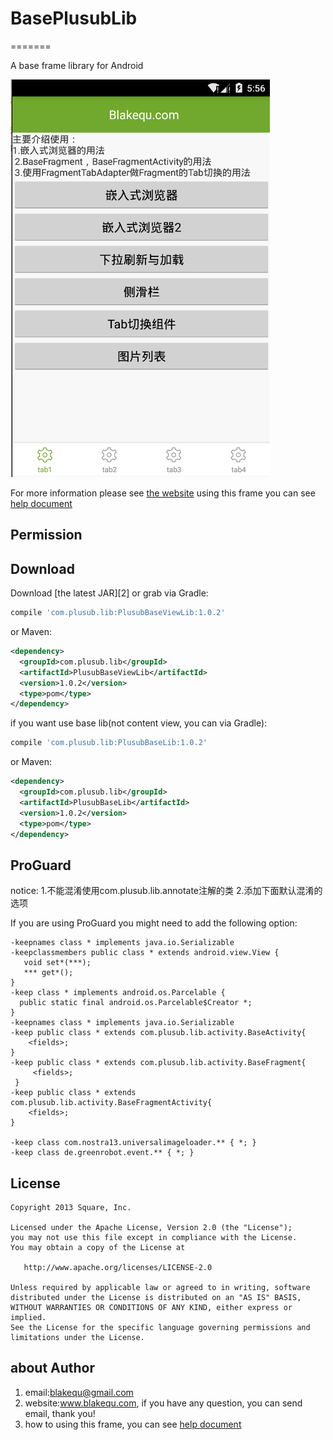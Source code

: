 # BasePlusubLib
=======

A base frame library for Android

![](website/main.png)

For more information please see [the website][1]
using this frame you can see [help document](website/using_info.pdf)

Permission
--------
<uses-permission android:name="android.permission.ACCESS_WIFI_STATE" />
    <uses-permission android:name="android.permission.CHANGE_WIFI_STATE" />
    <uses-permission android:name="android.permission.ACCESS_NETWORK_STATE" />
    <uses-permission android:name="android.permission.MOUNT_UNMOUNT_FILESYSTEMS" />
    <uses-permission android:name="android.permission.WRITE_EXTERNAL_STORAGE" />
    <uses-permission android:name="android.permission.INTERNET" />
    <uses-permission android:name="android.permission.ACCESS_DOWNLOAD_MANAGER" />
    <uses-permission android:name="android.permission.DOWNLOAD_WITHOUT_NOTIFICATION" />
    <uses-permission android:name="android.permission.CHANGE_NETWORK_STATE" />
    <uses-permission android:name="android.permission.KILL_BACKGROUND_PROCESSES" />

Download
--------

Download [the latest JAR][2] or grab via Gradle:
```groovy
compile 'com.plusub.lib:PlusubBaseViewLib:1.0.2'
```
or Maven:
```xml
<dependency>
  <groupId>com.plusub.lib</groupId>
  <artifactId>PlusubBaseViewLib</artifactId>
  <version>1.0.2</version>
  <type>pom</type>
</dependency>
```

if you want use base lib(not content view, you can via Gradle):
```groovy
compile 'com.plusub.lib:PlusubBaseLib:1.0.2'
```
or Maven:
```xml
<dependency>
  <groupId>com.plusub.lib</groupId>
  <artifactId>PlusubBaseLib</artifactId>
  <version>1.0.2</version>
  <type>pom</type>
</dependency>
```


ProGuard
--------
notice:
1.不能混淆使用com.plusub.lib.annotate注解的类
2.添加下面默认混淆的选项

If you are using ProGuard you might need to add the following option:
```
-keepnames class * implements java.io.Serializable
-keepclassmembers public class * extends android.view.View {
   void set*(***);
   *** get*();
}
-keep class * implements android.os.Parcelable {
  public static final android.os.Parcelable$Creator *;
}
-keepnames class * implements java.io.Serializable
-keep public class * extends com.plusub.lib.activity.BaseActivity{
    <fields>;
}
-keep public class * extends com.plusub.lib.activity.BaseFragment{
     <fields>;
 }
-keep public class * extends com.plusub.lib.activity.BaseFragmentActivity{
    <fields>;
}

-keep class com.nostra13.universalimageloader.** { *; }
-keep class de.greenrobot.event.** { *; }
```



License
--------

    Copyright 2013 Square, Inc.

    Licensed under the Apache License, Version 2.0 (the "License");
    you may not use this file except in compliance with the License.
    You may obtain a copy of the License at

       http://www.apache.org/licenses/LICENSE-2.0

    Unless required by applicable law or agreed to in writing, software
    distributed under the License is distributed on an "AS IS" BASIS,
    WITHOUT WARRANTIES OR CONDITIONS OF ANY KIND, either express or implied.
    See the License for the specific language governing permissions and
    limitations under the License.

about Author
--------
1. email:blakequ@gmail.com
2. website:www.blakequ.com, if you have any question, you can send email, thank you!
3. how to using this frame, you can see [help document](website/using_info.pdf)

 [1]: http://www.blakequ.com